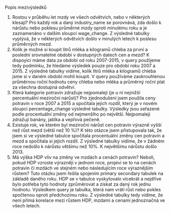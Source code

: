 Popis mezivýsledků
1.	Rostou v průběhu let mzdy ve všech odvětvích, nebo v některých klesají?
Pro každý rok a daný industry_name se porovnává, zda došlo k nárůstu nebo poklesu průměrné mzdy oproti minulému roku a je zaznamenáno v dalším sloupci wage_change.  Z výsledné tabulky vyplývá, že v některých odvětvích došlo v minulých letech k poslesu průměrných mezd.
2.	Kolik je možné si koupit litrů mléka a kilogramů chleba za první a poslední srovnatelné období v dostupných datech cen a mezd?
K dispoyici máme data za období od roku 2007-2015, v query použijeme tedy podmínku, že hledáme výsledek pouze pro období roku 2007 a 2015. Z výsledné tabulky vidíme, kolik litrů mléka a kilogramů chleba jsme si v daném období mohli koupit. V query používáme zaokrouhlenou průměrnou roční hodnotu ceny chleba nebo mléka a průměrný roční plat za všechna dostupná odvětví.
3.	Která kategorie potravin zdražuje nejpomaleji (je u ní nejnižší percentuální meziroční nárůst)? 
Pro zjednodušení jsem použila ceny potravin v roce 2007 a 2015 a spočítala jejich rozdíl, který je v novém sloupci percentage_change výsledné tabulky. Výsledky jsou seřazené podle procentuální změny od nejmenšího po největší. Nejpomaleji zdražují banány, jablka a vepřová pečeně.
4.	Existuje rok, ve kterém byl meziroční nárůst cen potravin výrazně vyšší než růst mezd (větší než 10 %)?
K této otázce jsem přistupovala tak, že jsem si ve výsledné tabulce spočítala procentuální změny cen potravin a mezd a spočítala si jejich rozdíl. Z výsledné tabulky vidíme, že v žádném roce nedošlo k nárůstu většímu než 10%. K největšímu nárůstu došlo 2013.
5.	Má výška HDP vliv na změny ve mzdách a cenách potravin? Neboli, pokud HDP vzroste výrazněji v jednom roce, projeví se to na cenách potravin či mzdách ve stejném nebo následujícím roce výraznějším růstem?
Tuto otázku jsem řešila spojením primary secondary tabulek na základě daného roku. HDP se v tabulce vyskytovalo vícekrát a nejdříve bylo potřeba tyto hodnoty zprůměrovat a získat za daný rok jednu hodnotu. Výsledkem query je tabulka, která nam vrátí růst nebo pokles spočtenou oproti předchozímu roku. Z výsledné tabulky tedy vidíme, že není přímá korelace mezi růstem HDP, mzdami a cenami jednoznačná ve všech letech. 

